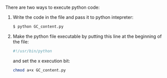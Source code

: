 There are two ways to execute python code:

1. Write the code in the file and pass it to python intepreter:
  
   ```bash
   $ python GC_content.py
   ```

2. Make the python file executable by putting this line at the beginning of the file:

   ```python
   #!/usr/bin/python

   ```

   and set the x execution bit:

   ```bash
   chmod a+x GC_content.py
   ```




